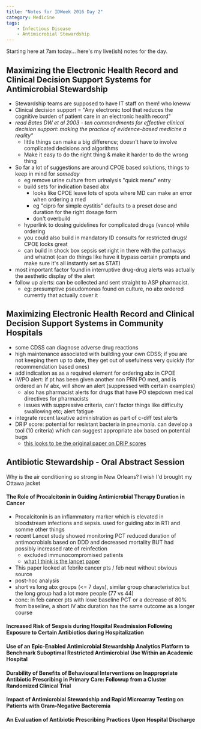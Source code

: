 ```yaml
---
title: "Notes for IDWeek 2016 Day 2"
category: Medicine
tags:
    - Infectious Disease
    - Antimicrobial Stewardship
---
```


Starting here at 7am today... here's my live(ish) notes for the day.

## Maximizing the Electronic Health Record and Clinical Decision Support Systems for Antimicrobial Stewardship ##

- Stewardship teams are supposed to have IT staff on them! who kneww
- Clinical decision support = "Any electronic tool that reduces the cognitive burden of patient care in an electronic health record"
- _read Bates DW et al 2003 - ten commandments for effective clinical decision support: making the practice of evidence-based medicine a reality"_
	- little things can make a big difference; doesn't have to involve complicated decisions and algorithms
	- Make it easy to do the right thing & make it harder to do the wrong thing
- So far a lot of suggestions are around CPOE based solutions, things to keep in mind for *someday*
	- eg remove urine culture from urinalysis "quick menu" entry
	- build sets for indication based abx
		- looks like CPOE leave lots of spots where MD can make an error when ordering a med
		- eg "cipro for simple cystitis" defaults to a preset dose and duration for the right dosage form
		- don't overbuild
	- hyperlink to dosing guidelines for complicated drugs (vanco) while ordering
	- you could also build in mandatory ID consults for restricted drugs! CPOE looks great
	- can build in shock box sepsis set right in there with the pathways and whatnot (can do things like have it bypass certain prompts and make sure it's all instantly set as STAT)
- most important factor found in interruptive drug-drug alerts was actually the aesthetic display of the alert
- follow up alerts: can be collected and sent straight to ASP pharmacist. 
	- eg: presumptive pseudomonas found on culture, no abx ordered currently that actually cover it

## Maximizing Electronic Health Record and Clinical Decision Support Systems in Community Hospitals ##

- some CDSS can diagnose adverse drug reactions
- high maintenance associated with building your own CDSS; if you are not keeping them up to date, they get out of usefulness very quickly (for recommendation based ones)
- add indication as as a required element for ordering abx in CPOE
- IV/PO alert: if pt has been given another non PRN PO med, and is ordered an IV abx, will show an alert (suppressed with certain examples)
	- also has pharmacist alerts for drugs that have PO stepdown medical directives for pharmacists
	- issues with suppressive criteria, can't factor things like difficulty swallowing etc; alert fatigue
- integrate recent laxative administration as part of c-diff test alerts
- DRIP score: potential for resistant bacteria in pneumonia. can develop a tool (10 criteria) which can suggest appropriate abx based on potential bugs
	- [this looks to be the original paper on DRIP scores](http://aac.asm.org/content/early/2016/02/02/AAC.03071-15)

## Antibiotic Stewardship - Oral Abstract Session ##

Why is the air conditioning so strong in New Orleans? I wish I'd brought my Ottawa jacket

#### The Role of Procalcitonin in Guiding Antimicrobial Therapy Duration in Cancer ####

- Procalcitonin is an inflammatory marker which is elevated in bloodstream infections and sepsis. used for guiding abx in RTI and somme other things
- recent Lancet study showed monitoring PCT reduced duration of antimocrobials based on DDD and decreased mortality BUT had possibly increased rate of reinfection
	- excluded immunocompromised patients
	- [what I think is the lancet paper](http://www.thelancet.com/pdfs/journals/laninf/PIIS1473-3099(16)00053-0.pdf)
- This paper looked at febrile cancer pts / feb neut without obvious source
- post-hoc analysis
- short vs long abx groups (<= 7 days), similar group characteristics but the long group had a lot more people (77 vs 44)
- conc: in feb cancer pts with lowe baseline PCT or a decrease of 80% from baseline, a short IV abx duration has the same outcome as a longer course

#### Increased Risk of Sespsis during Hospital Readmission Following Exposure to Certain Antibiotics during Hospitalization ####

#### Use of an Epic-Enabled Antimicrobial Stewardship Analytics Platform to Benchmark Suboptimal Restricted Antimicrobial Use Within an Academic Hospital ####

#### Durability of Benefits of Behavioural Interventions on Inappropriate Antibiotic Prescribing in Primary Care: Followup from a Cluster Randomized Clinical Trial ####

#### Impact of Antimicrobial Stewardship and Rapid Microarray Testing on Patients with Gram-Negative Bacteremia ####

#### An Evaluation of Antibiotic Prescribing Practices Upon Hospital Discharge ####

